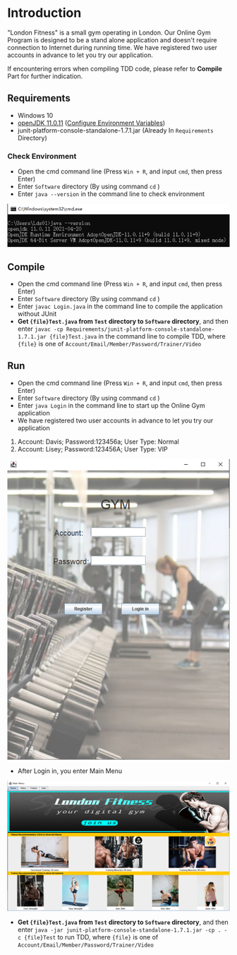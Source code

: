 # Introduction
"London Fitness" is a small gym operating in London. Our Online Gym Program is designed 
to be a stand alone application and doesn't require connection to Internet during running time.
We have registered two user accounts in advance to let you try our application.

If encountering errors when compiling TDD code, please refer to **Compile** Part for further indication.

## Requirements
- Windows 10
- [openJDK 11.0.11](https://github.com/AdoptOpenJDK/openjdk11-binaries/releases/download/jdk-11.0.11+9/OpenJDK11U-jdk_x64_windows_hotspot_11.0.11_9.msi)
([Configure Environment Variables](https://confluence.atlassian.com/doc/setting-the-java_home-variable-in-windows-8895.html))
- junit-platform-console-standalone-1.7.1.jar (Already In `Requirements` Directory)

### Check Environment
- Open the cmd command line (Press `Win + R`, and input `cmd`, then press Enter) 
- Enter `Software` directory (By using command `cd` )
- Enter `java --version` in the command line to check environment

![Success Install Screenshot](Software/Requirements/JavaVersion.png)

## Compile
- Open the cmd command line (Press `Win + R`, and input `cmd`, then press Enter) 
- Enter `Software` directory (By using command `cd` )
- Enter `javac Login.java` in the command line to compile the application without JUnit
- **Get `{file}Test.java` from `Test` directory to `Software` directory**, and then enter 
`javac -cp Requirements/junit-platform-console-standalone-1.7.1.jar {file}Test.java` in the command line 
to compile TDD, where `{file}` is one of `Account/Email/Member/Password/Trainer/Video`

## Run
- Open the cmd command line (Press `Win + R`, and input `cmd`, then press Enter) 
- Enter `Software` directory (By using command `cd` )
- Enter `java Login` in the command line to start up the Online Gym application
- We have registered two user accounts in advance to let you try our application
1. Account: Davis; Password:123456a; User Type: Normal
2. Account: Lisey; Password:123456A; User Type: VIP

![Login](Software/Requirements/Login.png)

- After Login in, you enter Main Menu

![Login](Software/Requirements/MainMenu.png)

- **Get `{file}Test.java` from `Test` directory to `Software` directory**, 
and then enter `java -jar junit-platform-console-standalone-1.7.1.jar -cp . -c {file}Test` 
to run TDD, where `{file}` is one of `Account/Email/Member/Password/Trainer/Video`